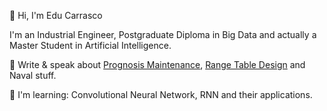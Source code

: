 👋 Hi, I'm Edu Carrasco

I'm an Industrial Engineer, Postgraduate Diploma in Big Data and actually a Master Student in Artificial Intelligence.

📝 Write & speak about [Prognosis Maintenance](https://github.com/educarrascov/Prognosis_Maintenance), [Range Table Design](https://github.com/educarrascov/RangeTable_Design) and Naval stuff.

🌱 I'm learning: Convolutional Neural Network, RNN and their applications.

